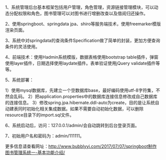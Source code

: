 
1、系统管理后台基本框架包括用户管理，角色管理，资源链接管理模块，可以动态分配权限和角色，图书管理可以对图书进行增删改查以及借阅归还操作。

2、使用springboot、springdata jpa、shiro等服务端技术，使用freemarker模版渲染页面。

3、系统中对springdata的查询条件Specification做了简单的封装，更加方便查询条件的灵活使用。

4、前端技术：使用Hadmin系统模版，数据表格使用bootstrap
table插件，弹窗使用layer插件，日期选择使用laydate插件。表单验证使用jQuery validate插件等等。

5、系统部署：

  1）使用mysql数据库，先建立一个空数据库base，最好编码使用utf-8字符集，不然会乱码。
  2）把application.properties中的数据库连接信息修改成自己数据库的连接信息。
  3）修改spring.jpa.hibernate.ddl-auto为create，目的是让系统自动建表同时初始化相关集成数据。如果不需要自动初始化数据，可以删除resource目录下的import.sql文件。

6、系统启动后，访问：127.0.0.1/admin/会自动跳转到后台登录页面。

7、初始用户名和密码为：admin/111111。

更多信息请查看网址：http://www.bubblyyi.com/2017/07/07/springboot制作图书管理系统一-基本功能介绍/
